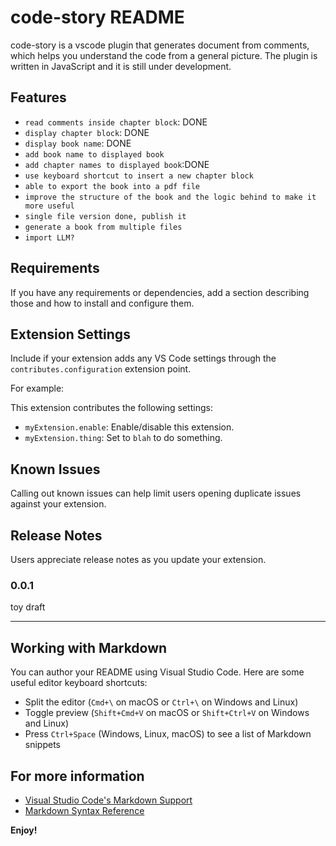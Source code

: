 # code-story README

code-story is a vscode plugin that generates document from comments, which helps you understand the code from a general picture. The plugin is written in JavaScript and it is still under development.
## Features
* `read comments inside chapter block`: DONE 
* `display chapter block`: DONE
* `display book name`: DONE
* `add book name to displayed book`
* `add chapter names to displayed book`:DONE
* `use keyboard shortcut to insert a new chapter block`
* `able to export the book into a pdf file`
* `improve the structure of the book and the logic behind to make it more useful`
* `single file version done, publish it `
* `generate a book from multiple files`
* `import LLM?`
## Requirements

If you have any requirements or dependencies, add a section describing those and how to install and configure them.

## Extension Settings

Include if your extension adds any VS Code settings through the `contributes.configuration` extension point.

For example:

This extension contributes the following settings:

* `myExtension.enable`: Enable/disable this extension.
* `myExtension.thing`: Set to `blah` to do something.

## Known Issues

Calling out known issues can help limit users opening duplicate issues against your extension.

## Release Notes

Users appreciate release notes as you update your extension.

### 0.0.1
toy draft



---

## Working with Markdown

You can author your README using Visual Studio Code.  Here are some useful editor keyboard shortcuts:

* Split the editor (`Cmd+\` on macOS or `Ctrl+\` on Windows and Linux)
* Toggle preview (`Shift+Cmd+V` on macOS or `Shift+Ctrl+V` on Windows and Linux)
* Press `Ctrl+Space` (Windows, Linux, macOS) to see a list of Markdown snippets

## For more information

* [Visual Studio Code's Markdown Support](http://code.visualstudio.com/docs/languages/markdown)
* [Markdown Syntax Reference](https://help.github.com/articles/markdown-basics/)

**Enjoy!**
